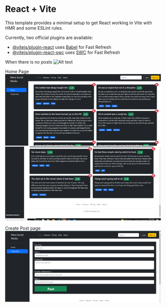 # React + Vite

This template provides a minimal setup to get React working in Vite with HMR and some ESLint rules.

Currently, two official plugins are available:

- [@vitejs/plugin-react](https://github.com/vitejs/vite-plugin-react/blob/main/packages/plugin-react/README.md) uses [Babel](https://babeljs.io/) for Fast Refresh
- [@vitejs/plugin-react-swc](https://github.com/vitejs/vite-plugin-react-swc) uses [SWC](https://swc.rs/) for Fast Refresh

When there is no posts
![Alt text](nopost.png)

Home Page
![Alt text](./src/assets/image.png)
![Alt text](./src/assets/image2.png)

Create Post page
![Alt text](./src/assets/image3.png)
